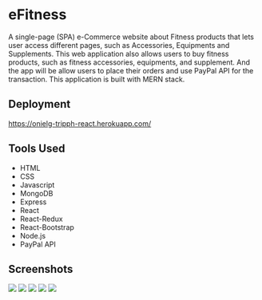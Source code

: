 # eFitness

A single-page (SPA) e-Commerce website about Fitness products that lets user access different pages, such as Accessories, Equipments and Supplements. This web application also allows users to buy fitness products, such as fitness accessories, equipments, and supplement. And the app will be allow users to place their orders and use PayPal API for the transaction. This application is built with MERN stack.

## Deployment

https://onielg-tripph-react.herokuapp.com/

## Tools Used

- HTML
- CSS
- Javascript
- MongoDB
- Express
- React
- React-Redux
- React-Bootstrap
- Node.js
- PayPal API

## Screenshots

<img src = "https://github.com/Onionie/eFitness/blob/main/Frontend/public/Snapshot/1.PNG">
<img src = "https://github.com/Onionie/eFitness/blob/main/Frontend/public/Snapshot/2.PNG">
<img src = "https://github.com/Onionie/eFitness/blob/main/Frontend/public/Snapshot/3.PNG">
<img src = "https://github.com/Onionie/eFitness/blob/main/Frontend/public/Snapshot/4.PNG">
<img src = "https://github.com/Onionie/eFitness/blob/main/Frontend/public/Snapshot/5.PNG">
